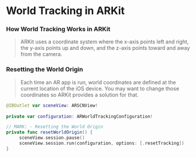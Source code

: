 # World Tracking in ARKit 

### How World Tracking Works in ARKit 

> ARKit uses a coordinate system where the x-axis points left and right, the y-axis points up and down, and the z-axis points toward and away from the camera.



### Resetting the World Origin 

> Each time an AR app is run, world coordinates are defined at the current location of the iOS device. You may want to change those coordinates so ARKit provides a solution for that.



```swift
@IBOutlet var sceneView: ARSCNView!
    
private var configuration: ARWorldTrackingConfiguration!

// MARK: - Resetting the World Origin
private func resetWorldOrigin() {
     sceneView.session.pause()
     sceneView.session.run(configuration, options: [.resetTracking])
}
```

